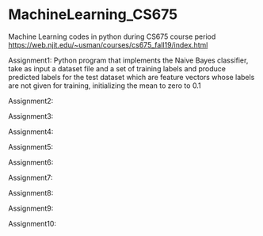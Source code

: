 # MachineLearning_CS675
Machine Learning codes in python during CS675 course period
https://web.njit.edu/~usman/courses/cs675_fall19/index.html

Assignment1:
Python program that implements the Naive Bayes classifier, take as input a dataset file and a set of training labels and produce predicted labels for the test
dataset which are feature vectors whose labels are not given for training, initializing the mean to zero to 0.1

Assignment2:

Assignment3:

Assignment4:

Assignment5:

Assignment6:

Assignment7:

Assignment8:

Assignment9:

Assignment10:
